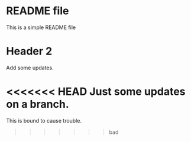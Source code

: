 # README file

This is a simple README file

# Header 2
Add some updates.

<<<<<<< HEAD
Just some updates on a branch.
=======
This is bound to cause trouble.
>>>>>>> bad
